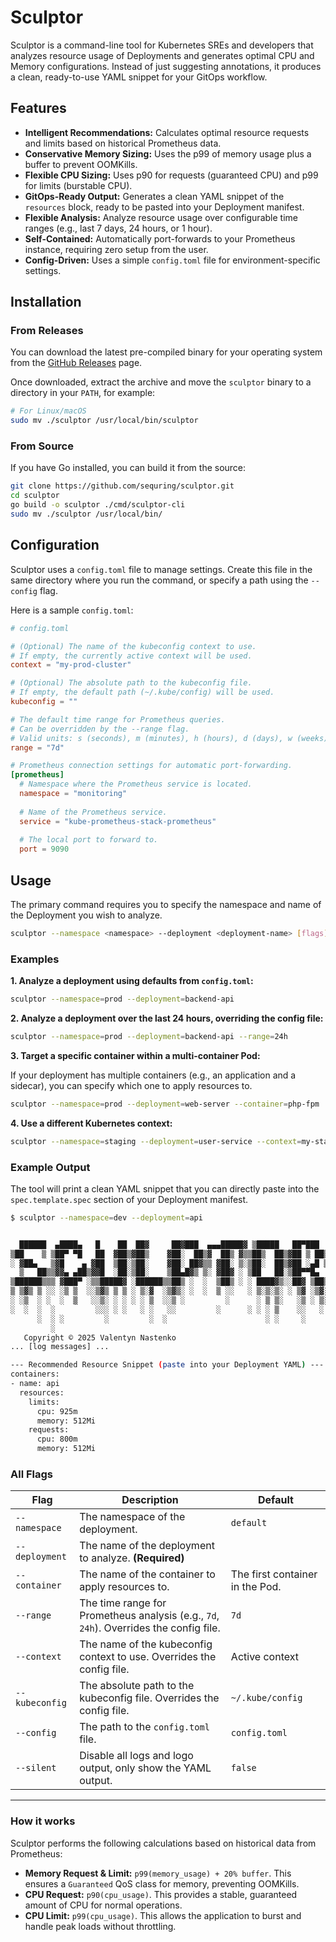 
# Sculptor

Sculptor is a command-line tool for Kubernetes SREs and developers that analyzes resource usage of Deployments and generates optimal CPU and Memory configurations. Instead of just suggesting annotations, it produces a clean, ready-to-use YAML snippet for your GitOps workflow.


## Features

-   **Intelligent Recommendations:** Calculates optimal resource requests and limits based on historical Prometheus data.
-   **Conservative Memory Sizing:** Uses the p99 of memory usage plus a buffer to prevent OOMKills.
-   **Flexible CPU Sizing:** Uses p90 for requests (guaranteed CPU) and p99 for limits (burstable CPU).
-   **GitOps-Ready Output:** Generates a clean YAML snippet of the `resources` block, ready to be pasted into your Deployment manifest.
-   **Flexible Analysis:** Analyze resource usage over configurable time ranges (e.g., last 7 days, 24 hours, or 1 hour).
-   **Self-Contained:** Automatically port-forwards to your Prometheus instance, requiring zero setup from the user.
-   **Config-Driven:** Uses a simple `config.toml` file for environment-specific settings.

## Installation

### From Releases

You can download the latest pre-compiled binary for your operating system from the [GitHub Releases](https://github.com/sequring/sculptor/releases) page.

Once downloaded, extract the archive and move the `sculptor` binary to a directory in your `PATH`, for example:

```bash
# For Linux/macOS
sudo mv ./sculptor /usr/local/bin/sculptor
```

### From Source

If you have Go installed, you can build it from the source:
```bash
git clone https://github.com/sequring/sculptor.git
cd sculptor
go build -o sculptor ./cmd/sculptor-cli
sudo mv ./sculptor /usr/local/bin/
```

## Configuration

Sculptor uses a `config.toml` file to manage settings. Create this file in the same directory where you run the command, or specify a path using the `--config` flag.

Here is a sample `config.toml`:

```toml
# config.toml

# (Optional) The name of the kubeconfig context to use.
# If empty, the currently active context will be used.
context = "my-prod-cluster" 

# (Optional) The absolute path to the kubeconfig file.
# If empty, the default path (~/.kube/config) will be used.
kubeconfig = "" 

# The default time range for Prometheus queries.
# Can be overridden by the --range flag.
# Valid units: s (seconds), m (minutes), h (hours), d (days), w (weeks), y (years).
range = "7d"

# Prometheus connection settings for automatic port-forwarding.
[prometheus]
  # Namespace where the Prometheus service is located.
  namespace = "monitoring"
  
  # Name of the Prometheus service.
  service = "kube-prometheus-stack-prometheus"
  
  # The local port to forward to.
  port = 9090
```

## Usage

The primary command requires you to specify the namespace and name of the Deployment you wish to analyze.

```bash
sculptor --namespace <namespace> --deployment <deployment-name> [flags]
```

### Examples

**1. Analyze a deployment using defaults from `config.toml`:**

```bash
sculptor --namespace=prod --deployment=backend-api
```

**2. Analyze a deployment over the last 24 hours, overriding the config file:**

```bash
sculptor --namespace=prod --deployment=backend-api --range=24h
```

**3. Target a specific container within a multi-container Pod:**

If your deployment has multiple containers (e.g., an application and a sidecar), you can specify which one to apply resources to.

```bash
sculptor --namespace=prod --deployment=web-server --container=php-fpm
```

**4. Use a different Kubernetes context:**

```bash
sculptor --namespace=staging --deployment=user-service --context=my-staging-cluster
```

### Example Output

The tool will print a clean YAML snippet that you can directly paste into the `spec.template.spec` section of your Deployment manifest.

```bash
$ sculptor --namespace=dev --deployment=api


  ██████  ▄████▄   █    ██  ██▓     ██▓███  ▄▄▄█████▓ ▒█████   ██▀███
▒██    ▒ ▒██▀ ▀█   ██  ▓██▒▓██▒    ▓██░  ██▒▓  ██▒ ▓▒▒██▒  ██▒▓██ ▒ ██▒
░ ▓██▄   ▒▓█    ▄ ▓██  ▒██░▒██░    ▓██░ ██▓▒▒ ▓██░ ▒░▒██░  ██▒▓██ ░▄█ ▒
  ▒   ██▒▒▓▓▄ ▄██▒▓▓█  ░██░▒██░    ▒██▄█▓▒ ▒░ ▓██▓ ░ ▒██   ██░▒██▀▀█▄
▒██████▒▒▒ ▓███▀ ░▒▒█████▓ ░██████▒▒██▒ ░  ░  ▒██▒ ░ ░ ████▓▒░░██▓ ▒██▒
▒ ▒▓▒ ▒ ░░ ░▒ ▒  ░░▒▓▒ ▒ ▒ ░ ▒░▓  ░▒▓▒░ ░  ░  ▒ ░░   ░ ▒░▒░▒░ ░ ▒▓ ░▒▓░
░ ░▒  ░ ░  ░  ▒   ░░▒░ ░ ░ ░ ░ ▒  ░░▒ ░         ░      ░ ▒ ▒░   ░▒ ░ ▒░
░  ░  ░  ░         ░░░ ░ ░   ░ ░   ░░         ░      ░ ░ ░ ▒    ░░   ░
      ░  ░ ░         ░         ░  ░                      ░ ░     ░
         ░
   Copyright © 2025 Valentyn Nastenko
... [log messages] ...

--- Recommended Resource Snippet (paste into your Deployment YAML) ---
containers:
- name: api
  resources:
    limits:
      cpu: 925m
      memory: 512Mi
    requests:
      cpu: 800m
      memory: 512Mi
```

### All Flags

| Flag         | Description                                                                              | Default                          |
|--------------|------------------------------------------------------------------------------------------|----------------------------------|
| `--namespace`  | The namespace of the deployment.                                                         | `default`                        |
| `--deployment` | The name of the deployment to analyze. **(Required)**                                    |                                  |
| `--container`  | The name of the container to apply resources to.                                         | The first container in the Pod.  |
| `--range`      | The time range for Prometheus analysis (e.g., `7d`, `24h`). Overrides the config file.     | `7d`                             |
| `--context`    | The name of the kubeconfig context to use. Overrides the config file.                    | Active context                   |
| `--kubeconfig` | The absolute path to the kubeconfig file. Overrides the config file.                     | `~/.kube/config`                 |
| `--config`     | The path to the `config.toml` file.                                                      | `config.toml`                    |
| `--silent`     | Disable all logs and logo output, only show the YAML output.                             | `false`                          |

---

### How it works
Sculptor performs the following calculations based on historical data from Prometheus:
- **Memory Request & Limit:** `p99(memory_usage) + 20% buffer`. This ensures a `Guaranteed` QoS class for memory, preventing OOMKills.
- **CPU Request:** `p90(cpu_usage)`. This provides a stable, guaranteed amount of CPU for normal operations.
- **CPU Limit:** `p99(cpu_usage)`. This allows the application to burst and handle peak loads without throttling.